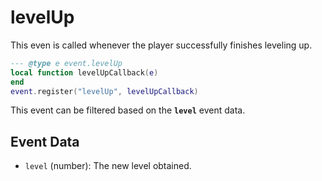 # levelUp

This even is called whenever the player successfully finishes leveling up.

```lua
--- @type e event.levelUp
local function levelUpCallback(e)
end
event.register("levelUp", levelUpCallback)
```

This event can be filtered based on the **`level`** event data.

## Event Data

* `level` (number): The new level obtained.

